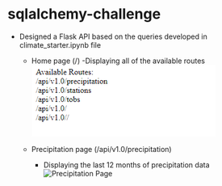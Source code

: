# sqlalchemy-challenge

- Designed a Flask API based on the queries developed in climate_starter.ipynb file
    - Home page (/)
        -Displaying all of the available routes
        ![Home Page](Images/Home_page.PNG)
    
    - Precipitation page (/api/v1.0/precipitation)
        - Displaying the last 12 months of precipitation data
        ![Precipitation Page](Images/Precipiation_page.PNG)